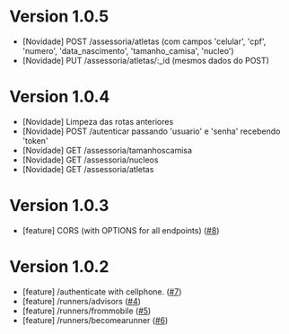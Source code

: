 # Version 1.0.5

* [Novidade] POST /assessoria/atletas (com campos 'celular', 'cpf', 'numero', 'data_nascimento', 'tamanho_camisa', 'nucleo')
* [Novidade] PUT /assessoria/atletas/:_id (mesmos dados do POST)

# Version 1.0.4

* [Novidade] Limpeza das rotas anteriores
* [Novidade] POST /autenticar passando 'usuario' e 'senha' recebendo 'token'
* [Novidade] GET /assessoria/tamanhoscamisa
* [Novidade] GET /assessoria/nucleos
* [Novidade] GET /assessoria/atletas

# Version 1.0.3

* [feature] CORS (with OPTIONS for all endpoints) ([#8](i8))

# Version 1.0.2

* [feature] /authenticate with cellphone. ([#7](i7))
* [feature] /runners/advisors ([#4](i4))
* [feature] /runners/frommobile ([#5](i5))
* [feature] /runners/becomearunner ([#6](i6))
